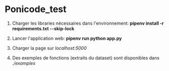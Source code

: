 # Ponicode_test


1) Charger les libraries nécessaires dans l'environnement:
**pipenv install -r requirements.txt --skip-lock**


2) Lancer l'application web:
**pipenv run python app.py**


3) Charger la page sur *localhost:5000*


4) Des exemples de fonctions (extraits du dataset) sont disponibles dans *./examples*
